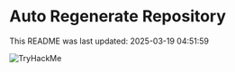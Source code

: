 # Auto Regenerate Repository

This README was last updated: 2025-03-19 04:51:59

 ![TryHackMe](https://tryhackme.com/badge/533634)